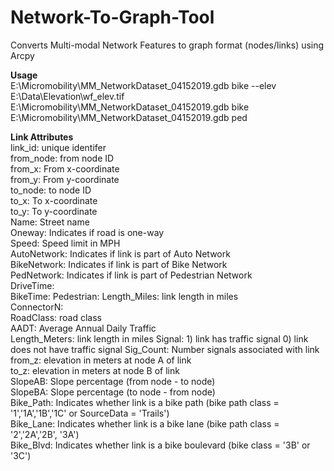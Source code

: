 # Network-To-Graph-Tool
Converts Multi-modal Network Features to graph format (nodes/links) using Arcpy  
 
**Usage**  
E:\Micromobility\MM_NetworkDataset_04152019.gdb bike --elev E:\Data\Elevation\wf_elev.tif  
E:\Micromobility\MM_NetworkDataset_04152019.gdb bike  
E:\Micromobility\MM_NetworkDataset_04152019.gdb ped  

**Link Attributes**  
link_id: unique identifer    
from_node: from node ID  
from_x: From x-coordinate  
from_y: From y-coordinate  
to_node: to node ID  
to_x: To x-coordinate  
to_y: To y-coordinate  
Name: Street name  
Oneway: Indicates if road is one-way  
Speed: Speed limit in MPH  
AutoNetwork: Indicates if link  is part of Auto Network  
BikeNetwork: Indicates if link  is part of Bike Network   
PedNetwork: Indicates if link  is part of Pedestrian Network  
DriveTime:  
BikeTime:
Pedestrian: 
Length_Miles: link length in miles  
ConnectorN:  
RoadClass:  road class  
AADT: Average Annual Daily Traffic  
Length_Meters:  link length in miles 
Signal: 1) link has traffic signal 0) link does not have traffic signal 
Sig_Count: Number signals associated with link  
from_z: elevation in meters at node A of link  
to_z: elevation in meters at node B  of link  
SlopeAB: Slope percentage (from node - to node)  
SlopeBA: Slope percentage (to node - from node)  
Bike_Path: Indicates whether link is a bike path (bike path class = '1','1A','1B','1C' or SourceData = 'Trails')  
Bike_Lane: Indicates whether link is a bike lane (bike path class = '2','2A','2B', '3A')  
Bike_Blvd: Indicates whether link is a bike boulevard (bike class = '3B' or '3C')  

